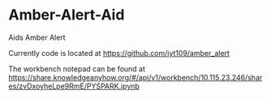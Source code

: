 # Amber-Alert-Aid
Aids Amber Alert

Currently code is located at https://github.com/jyt109/amber_alert

The workbench notepad can be found at https://share.knowledgeanyhow.org/#/api/v1/workbench/10.115.23.246/shares/zvDxoyheLpe9RmE/PYSPARK.ipynb
